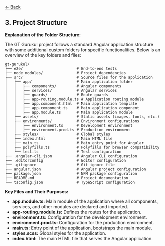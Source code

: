 [<- Back](overview.md)

## 3. Project Structure

**Explanation of the Folder Structure:**

The GT Gurukul project follows a standard Angular application structure with some additional custom folders for specific functionalities. Below is an overview of the key folders and files:

```
gt-gurukul/
├── e2e/                        # End-to-end tests
├── node_modules/               # Project dependencies
├── src/                        # Source files for the application
│   ├── app/                    # Main application folder
│   │   ├── components/         # Angular components
│   │   ├── services/           # Angular services
│   │   ├── guards/             # Route guards
│   │   ├── app-routing.module.ts # Application routing module
│   │   ├── app.component.html  # Main application template
│   │   ├── app.component.ts    # Main application component
│   │   ├── app.module.ts       # Main application module
│   ├── assets/                 # Static assets (images, fonts, etc.)
│   ├── environments/           # Environment configurations
│   │   ├── environment.ts      # Development environment
│   │   ├── environment.prod.ts # Production environment
│   ├── styles/                 # Global styles
│   ├── index.html              # Main HTML file
│   ├── main.ts                 # Main entry point for Angular
│   ├── polyfills.ts            # Polyfills for browser compatibility
│   └── test.ts                 # Test configuration
├── .angular-cli.json           # Angular CLI configuration
├── .editorconfig               # Editor configuration
├── .gitignore                  # Git ignore file
├── angular.json                # Angular project configuration
├── package.json                # NPM package configuration
├── README.md                   # Project documentation
└── tsconfig.json               # TypeScript configuration
```


**Key Files and Their Purposes:**

- **app.module.ts:** Main module of the application where all components, services, and other modules are declared and imported.
- **app-routing.module.ts:** Defines the routes for the application.
- **environment.ts:** Configuration for the development environment.
- **environment.prod.ts:** Configuration for the production environment.
- **main.ts:** Entry point of the application, bootstraps the main module.
- **styles.scss:** Global styles for the application.
- **index.html:** The main HTML file that serves the Angular application.
